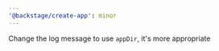 ```yaml
---
'@backstage/create-app': minor
---
```


Change the log message to use `appDir`, it's more appropriate
